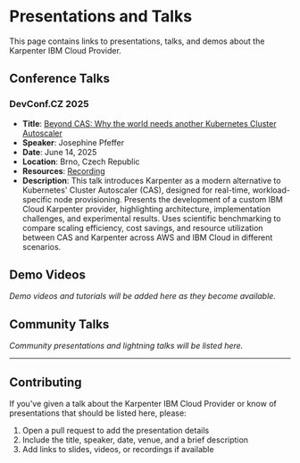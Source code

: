 # Presentations and Talks

This page contains links to presentations, talks, and demos about the Karpenter IBM Cloud Provider.

## Conference Talks

### DevConf.CZ 2025
- **Title**: [Beyond CAS: Why the world needs another Kubernetes Cluster Autoscaler](https://pretalx.devconf.info/devconf-cz-2025/talk/EHDDFT/)
- **Speaker**: Josephine Pfeffer
- **Date**: June 14, 2025
- **Location**: Brno, Czech Republic
- **Resources**: [Recording](https://youtu.be/YDyalb99OZc)
- **Description**: This talk introduces Karpenter as a modern alternative to Kubernetes' Cluster Autoscaler (CAS), designed for real-time, workload-specific node provisioning. Presents the development of a custom IBM Cloud Karpenter provider, highlighting architecture, implementation challenges, and experimental results. Uses scientific benchmarking to compare scaling efficiency, cost savings, and resource utilization between CAS and Karpenter across AWS and IBM Cloud in different scenarios.

## Demo Videos

*Demo videos and tutorials will be added here as they become available.*

## Community Talks

*Community presentations and lightning talks will be listed here.*

---

## Contributing

If you've given a talk about the Karpenter IBM Cloud Provider or know of presentations that should be listed here, please:

1. Open a pull request to add the presentation details
2. Include the title, speaker, date, venue, and a brief description
3. Add links to slides, videos, or recordings if available
